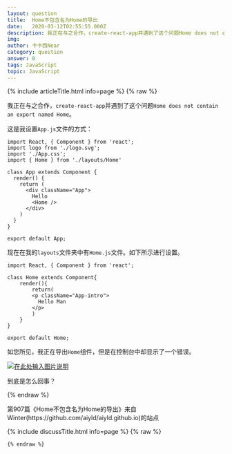 ```yaml
---
layout: question
title:  Home不包含名为Home的导出
date:   2020-03-12T02:55:55.000Z
description: 我正在与之合作，create-react-app并遇到了这个问题Home does not contain an export named Home。...
img: 
author: 卡卡西Near
category: question
answer: 0
tags: JavaScript
topic: JavaScript
---
```

<div class="article-root">
  <div class="article">
    {% include articleTitle.html info=page %}
    {% raw %}
    <div class="article-content"><p><font style="vertical-align: inherit;"><font style="vertical-align: inherit;">我正在与之合作，</font></font><code>create-react-app</code><font style="vertical-align: inherit;"><font style="vertical-align: inherit;">并遇到了这个问题</font></font><code>Home does not contain an export named Home</code><font style="vertical-align: inherit;"><font style="vertical-align: inherit;">。</font></font></p>

<p><font style="vertical-align: inherit;"><font style="vertical-align: inherit;">这是我设置</font></font><code>App.js</code><font style="vertical-align: inherit;"><font style="vertical-align: inherit;">文件的方式：</font></font></p>

<pre><code>import React, { Component } from 'react';<font></font>
import logo from './logo.svg';<font></font>
import './App.css';<font></font>
import { Home } from './layouts/Home'<font></font>
<font></font>
class App extends Component {<font></font>
  render() {<font></font>
    return (<font></font>
      &lt;div className="App"&gt;<font></font>
        Hello<font></font>
        &lt;Home /&gt;<font></font>
      &lt;/div&gt;<font></font>
    )<font></font>
  }<font></font>
}<font></font>
<font></font>
export default App;<font></font>
</code></pre>

<p><font style="vertical-align: inherit;"><font style="vertical-align: inherit;">现在在我的</font></font><code>layouts</code><font style="vertical-align: inherit;"><font style="vertical-align: inherit;">文件夹中有</font></font><code>Home.js</code><font style="vertical-align: inherit;"><font style="vertical-align: inherit;">文件。</font><font style="vertical-align: inherit;">如下所示进行设置。</font></font></p>

<pre><code>import React, { Component } from 'react';<font></font>
<font></font>
class Home extends Component{<font></font>
    render(){<font></font>
        return(<font></font>
        &lt;p className="App-intro"&gt;<font></font>
          Hello Man<font></font>
        &lt;/p&gt;<font></font>
        )<font></font>
    }<font></font>
} <font></font>
<font></font>
export default Home;<font></font>
</code></pre>

<p><font style="vertical-align: inherit;"><font style="vertical-align: inherit;">如您所见，我正在导出</font></font><code>Home</code><font style="vertical-align: inherit;"><font style="vertical-align: inherit;">组件，但是在控制台中却显示了一个错误。</font></font></p>

<p><a href="https://www.samyoc.com//uploads/users/10655/images/thumbnails/1583981627964.png" data-src="https://www.samyoc.com//uploads/users/10655/images/1583981627964.png" rel="noreferrer"><img src="https://i.stack.imgur.com/TLKzG.png" alt="在此处输入图片说明"></a></p>

<p><font style="vertical-align: inherit;"><font style="vertical-align: inherit;">到底是怎么回事？</font></font></p></div>
    {% endraw %}
  </div>
  <p class="winter_mark">第907篇《Home不包含名为Home的导出》来自Winter(https://github.com/aiyld/aiyld.github.io)的站点</p>
  <div class="discuss-wrapper">
    {% include discussTitle.html info=page %}
    {% raw %}
    
    {% endraw %}
  </div>
<div>
